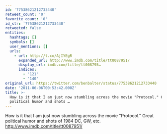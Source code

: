 ```yaml
---
id: '77538621212733440'
retweet_count: '0'
favorite_count: '0'
id_str: '77538621212733440'
retweeted: false
entities:
  hashtags: []
  symbols: []
  user_mentions: []
  urls:
    - url: http://t.co/AjIYEgR
      expanded_url: http://www.imdb.com/title/tt0087951/
      display_url: imdb.com/title/tt008795…
      indices:
        - '121'
        - '140'
original_url: https://twitter.com/benbalter/status/77538621212733440
date: '2011-06-06T00:53:42.000Z'
title: >-
  How is it that I am just now stumbling across the movie "Protocol." Great
  political humor and shots …
---
```


How is it that I am just now stumbling across the movie "Protocol." Great political humor and shots of 1984 DC, GW, etc. http://www.imdb.com/title/tt0087951/
